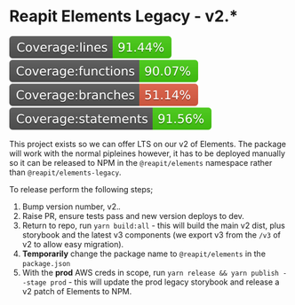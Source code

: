# Reapit Elements Legacy - v2.*

![lines](/packages/elements/src/tests/badges/badge-lines.svg) ![functions](/packages/elements/src/tests/badges/badge-functions.svg) ![branches](/packages/elements/src/tests/badges/badge-branches.svg) ![statements](/packages/elements/src/tests/badges/badge-statements.svg)

This project exists so we can offer LTS on our v2 of Elements. The package will work with the normal pipleines however, it has to be deployed manually so it can be released to NPM in the `@reapit/elements` namespace rather than `@reapit/elements-legacy`.

To release perform the following steps;

1. Bump version number, v2.*.*
2. Raise PR, ensure tests pass and new version deploys to dev.
3. Return to repo, run `yarn build:all` - this will build the main v2 dist, plus storybook and the latest v3 components (we export v3 from the `/v3` of v2 to allow easy migration).
4. **Temporarily** change the package name to `@reapit/elements` in the `package.json`
5. With the **prod** AWS creds in scope, run `yarn release && yarn publish --stage prod` - this will update the prod legacy storybook and release a v2 patch of Elements to NPM.